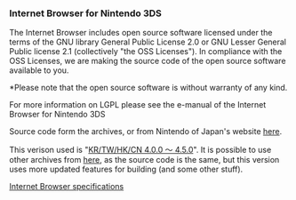### Internet Browser for Nintendo 3DS

The Internet Browser includes open source software licensed under the terms of the GNU library General Public License 2.0 or GNU Lesser General Public license 2.1 (collectively "the OSS Licenses"). In compliance with the OSS Licenses, we are making the source code of the open source software available to you.

*Please note that the open source software is without warranty of any kind.

For more information on LGPL please see the e-manual of the Internet Browser for Nintendo 3DS 

Source code form the archives, or from Nintendo of Japan's website [here](https://www.nintendo.co.jp/support/oss/index.html).

This verison used is "[KR/TW/HK/CN 4.0.0 ～ 4.5.0](https://www.nintendo.co.jp/support/oss/data/3DS_InternetBrowser_OpenSources_KR_TW_HK_CN_4.0.0-4.5.0.zip)". It is possible to use other archives from [here](https://web.archive.org/web/20140122162134/http://www.nintendo.com/3ds/internetbrowser/sourcecode/), as the source code is the same, but this version uses more updated features for building (and some other stuff).

[Internet Browser specifications](http://www.nintendo.com/3ds/internetbrowser/specs)
